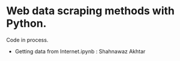 # Web data scraping methods with Python.
Code in process.
* Getting data from Internet.ipynb : Shahnawaz Akhtar
